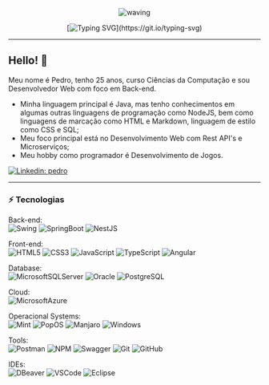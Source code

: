 <div align="center" > 

![waving](https://capsule-render.vercel.app/api?type=waving&height=90&color=gradient)
 
[![Typing SVG](https://readme-typing-svg.herokuapp.com?font=Mouse+Memoirs&size=65&pause=500&color=2f944a&vCenter=true&width=600&height=70&lines=BEM+VINDO(A)+VISITANTE!;MEU+NOME+É+PEDRO!;+DESENVOLVEDOR+WEB!)](https://git.io/typing-svg)
</div>

____

## Hello! 👋

Meu nome é Pedro, tenho 25 anos, curso Ciências da Computação e sou Desenvolvedor Web com foco em Back-end.

* Minha linguagem principal é Java, mas tenho conhecimentos em algumas outras linguagens de programação como NodeJS, bem como linguagens de marcação como HTML e Markdown, linguagem de estilo como CSS e SQL;
* Meu foco principal está no Desenvolvimento Web com Rest API's e Microserviços;
* Meu hobby como programador é Desenvolvimento de Jogos.

[![Linkedin: pedro](https://img.shields.io/badge/-Linkedin-blue?style=flat-square&logo=Linkedin&logoColor=white&link=https://www.linkedin.com/in/pedro-henrique-matos-b10712215/)](https://www.linkedin.com/in/pedro-henrique-matos-b10712215/)

____

### ⚡ Tecnologias

<div>

Back-end: <br>
![Swing](https://img.shields.io/badge/Java-gray?style=flat-square&logo=smashingmagazine&logoColor=white&label=Swing&labelColor=%231B6AC6)
![SpringBoot](https://img.shields.io/badge/Java-gray?style=flat-square&logo=spring%20boot&logoColor=white&label=Spring%20Boot&labelColor=%236DB33F)
![NestJS](https://img.shields.io/badge/NodeJS-gray?style=flat-square&logo=nestjs&logoColor=white&label=NestJS&labelColor=E0234E)
</div>
<div>

Front-end: <br>
![HTML5](https://img.shields.io/badge/-HTML5-E34F26?style=flat-square&logo=html5&logoColor=white)
![CSS3](https://img.shields.io/badge/-CSS3-1572B6?style=flat-square&logo=css3)
![JavaScript](https://img.shields.io/badge/Javascript-%23F7DF1E?style=flat-square&logo=javascript&logoColor=black)
![TypeScript](https://img.shields.io/badge/-TypeScript-007ACC?style=flat-square&logo=typescript&logoColor=white)
![Angular](https://img.shields.io/badge/-Angular-DD0031?style=flat-square&logo=angular)
</div>
<div>

Database: <br>
![MicrosoftSQLServer](https://img.shields.io/badge/SQL-gray?style=flat-square&logo=microsoftsqlserver&logoColor=white&label=SQLServer&labelColor=%23CC2927)
![Oracle](https://img.shields.io/badge/SQL-gray?style=flat-square&logo=oracle&logoColor=white&label=Oracle&labelColor=%23F80000)
![PostgreSQL](https://img.shields.io/badge/SQL-gray?style=flat-square&logo=postgresql&logoColor=white&label=PostgreSQL&labelColor=%234169E1)
</div>
<div>

Cloud: <br>
![MicrosoftAzure](https://img.shields.io/badge/Microsoft%20Azure-0089D6?style=flat-square&logo=microsoft-azure&logoColor=white)
</div>
<div>

Operacional Systems: <br>
![Mint](https://img.shields.io/badge/Linux-gray?style=flat-square&logo=linuxmint&logoColor=white&label=Mint&labelColor=%2387CF3E)
![PopOS](https://img.shields.io/badge/Linux-gray?style=flat-square&logo=popos&logoColor=white&label=PopOS!&labelColor=%2348B9C7)
![Manjaro](https://img.shields.io/badge/Linux-gray?style=flat-square&logo=manjaro&logoColor=white&label=Manjaro&labelColor=%2335BF5C)
![Windows](https://img.shields.io/badge/Windows-gray?style=flat-square&logo=windowsxp&logoColor=white&label=Windows%2010&labelColor=%230078D4)
</div>
<div>

Tools: <br>
![Postman](https://img.shields.io/badge/Postman-%23FF6C37?style=flat-square&logo=postman&logoColor=black)
![NPM](https://img.shields.io/badge/NPM-%23CB3837?style=flat-square&logo=npm&logoColor=white)
![Swagger](https://img.shields.io/badge/Swagger-%2385EA2D?style=flat-square&logo=swagger&logoColor=black)
![Git](https://img.shields.io/badge/-Git-black?style=flat-square&logo=git)
![GitHub](https://img.shields.io/badge/-GitHub-181717?style=flat-square&logo=github)
<!-- ![Docker](https://img.shields.io/badge/-Docker-2496ED?style=flat-square&logo=docker&logoColor=white) -->
</div>
<div>

IDEs: <br>
![DBeaver](https://img.shields.io/badge/DBeaver-%23382923?style=flat-square&logo=sqlite&logoColor=white)
![VSCode](https://img.shields.io/badge/-VSCode-007ACC?style=flat-square&logo=visual-studio-code&logoColor=white)
![Eclipse](https://img.shields.io/badge/-Eclipse-2C2255?style=flat-square&logo=eclipse&logoColor=white)
<!-- ![IntelliJ](https://img.shields.io/badge/-IntelliJ%20IDEA-black?style=flat-square&logo=intellij-idea&logoColor=white) -->
</div>
